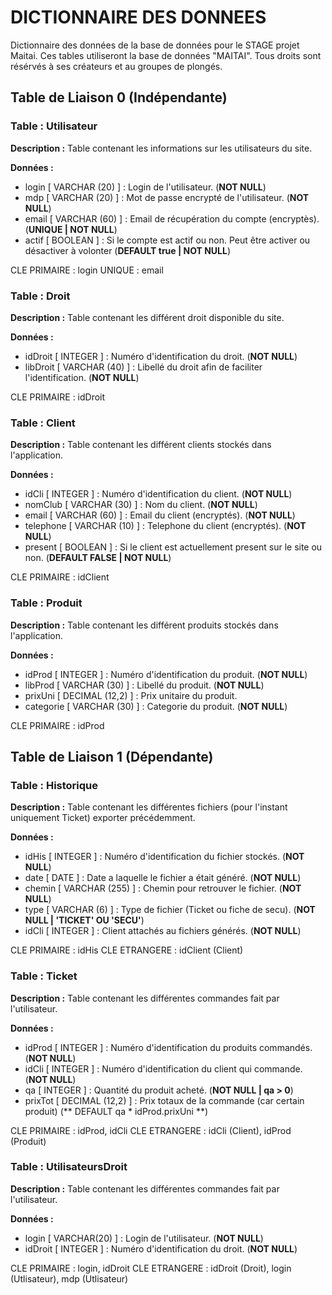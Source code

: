 # DICTIONNAIRE DES DONNEES

Dictionnaire des données de la base de données pour le STAGE projet Maitai.
Ces tables utiliseront la base de données "MAITAI".
Tous droits sont résérvés à ses créateurs et au groupes de plongés.




## Table de Liaison 0 (Indépendante)


### Table : Utilisateur
**Description :** Table contenant les informations sur les utilisateurs du site.

**Données :**
- login  [ VARCHAR (20) ] : Login de l'utilisateur.                                                   (**NOT NULL**)
- mdp    [ VARCHAR (20) ] : Mot de passe encrypté de l'utilisateur.                                   (**NOT NULL**)
- email  [ VARCHAR (60) ] : Email de récupération du compte (encryptès).                              (**UNIQUE | NOT NULL**)
- actif  [ BOOLEAN      ] : Si le compte est actif ou non. Peut être activer ou désactiver à volonter (**DEFAULT true | NOT NULL**)

CLE PRIMAIRE : login
UNIQUE       : email


### Table : Droit
**Description :** Table contenant les différent droit disponible du site.

**Données :**
- idDroit  [ INTEGER      ] : Numéro d'identification du droit.                    (**NOT NULL**)
- libDroit [ VARCHAR (40) ] : Libellé du droit afin de faciliter l'identification. (**NOT NULL**)

CLE PRIMAIRE : idDroit


### Table : Client
**Description :** Table contenant les différent clients stockés dans l'application.

**Données :**
- idCli     [ INTEGER      ] : Numéro d'identification du client.                        (**NOT NULL**)
- nomClub   [ VARCHAR (30) ] : Nom du client.                                            (**NOT NULL**)
- email     [ VARCHAR (60) ] : Email du client (encryptés).                              (**NOT NULL**)
- telephone [ VARCHAR (10) ] : Telephone du client (encryptés).                          (**NOT NULL**)
- present   [ BOOLEAN      ] : Si le client est actuellement present sur le site ou non. (**DEFAULT FALSE | NOT NULL**)

CLE PRIMAIRE : idClient


### Table : Produit
**Description :** Table contenant les différent produits stockés dans l'application.

**Données :**
- idProd    [ INTEGER        ] : Numéro d'identification du produit. (**NOT NULL**)
- libProd   [ VARCHAR (30)   ] : Libellé du produit.                 (**NOT NULL**)
- prixUni   [ DECIMAL (12,2) ] : Prix unitaire du produit.
- categorie [ VARCHAR (30)   ] : Categorie du produit.               (**NOT NULL**)

CLE PRIMAIRE : idProd




## Table de Liaison 1 (Dépendante)


### Table : Historique
**Description :** Table contenant les différentes fichiers (pour l'instant uniquement Ticket) exporter précédemment.

**Données :**
- idHis  [ INTEGER       ] : Numéro d'identification du fichier stockés. (**NOT NULL**)
- date   [ DATE          ] : Date a laquelle le fichier a était généré.  (**NOT NULL**)
- chemin [ VARCHAR (255) ] : Chemin pour retrouver le fichier.           (**NOT NULL**)
- type   [ VARCHAR (6)   ] : Type de fichier (Ticket ou fiche de secu).  (**NOT NULL | 'TICKET' OU 'SECU'**)
- idCli  [ INTEGER       ] : Client attachés au fichiers générés.        (**NOT NULL**)

CLE PRIMAIRE : idHis
CLE ETRANGERE : idClient (Client)


### Table : Ticket
**Description :** Table contenant les différentes commandes fait par l'utilisateur.

**Données :**
- idProd   [ INTEGER        ] : Numéro d'identification du produits commandés.   (**NOT NULL**)
- idCli    [ INTEGER        ] : Numéro d'identification du client qui commande.  (**NOT NULL**)
- qa       [ INTEGER        ] : Quantité du produit acheté.                      (**NOT NULL | qa > 0**)
- prixTot  [ DECIMAL (12,2) ] : Prix totaux de la commande (car certain produit) (** DEFAULT qa * idProd.prixUni **)

CLE PRIMAIRE : idProd, idCli
CLE ETRANGERE : idCli (Client), idProd (Produit)


### Table : UtilisateursDroit
**Description :** Table contenant les différentes commandes fait par l'utilisateur.

**Données :**
- login   [ VARCHAR(20) ] : Login de l'utilisateur.           (**NOT NULL**)
- idDroit [ INTEGER     ] : Numéro d'identification du droit. (**NOT NULL**)

CLE PRIMAIRE : login, idDroit
CLE ETRANGERE : idDroit (Droit), login (Utlisateur), mdp (Utlisateur)

